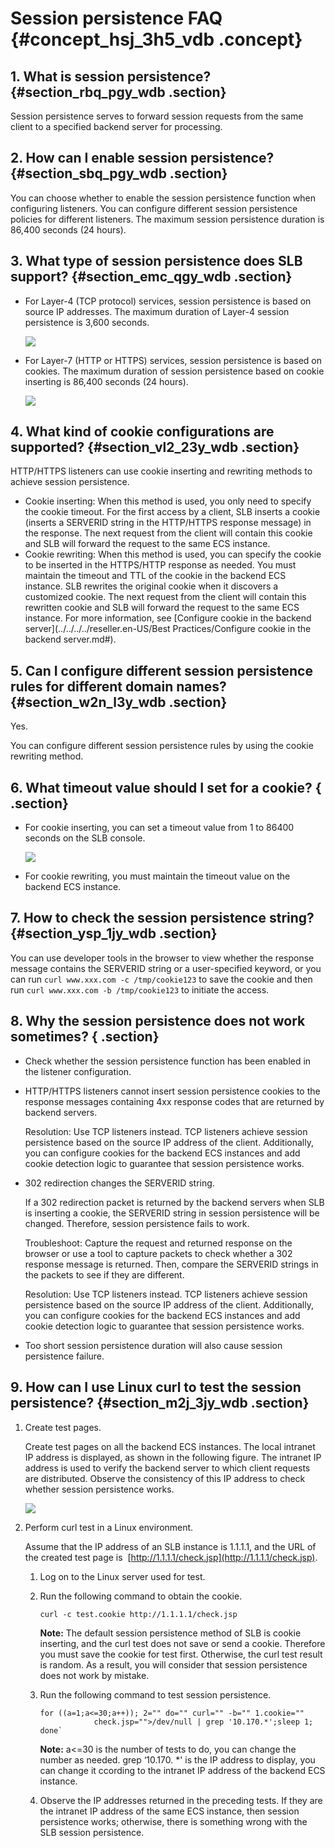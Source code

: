 # Session persistence FAQ {#concept_hsj_3h5_vdb .concept}

## 1. What is session persistence? {#section_rbq_pgy_wdb .section}

Session persistence serves to forward session requests from the same client to a specified backend server for processing.

## 2. How can I enable session persistence? {#section_sbq_pgy_wdb .section}

You can choose whether to enable the session persistence function when configuring listeners. You can configure different session persistence policies for different listeners. The maximum session persistence duration is 86,400 seconds \(24 hours\).

## 3. What type of session persistence does SLB support? {#section_emc_qgy_wdb .section}

-   For Layer-4 \(TCP protocol\) services, session persistence is based on source IP addresses. The maximum duration of Layer-4 session persistence is 3,600 seconds.

    ![](http://static-aliyun-doc.oss-cn-hangzhou.aliyuncs.com/assets/img/4290/15382898943293_en-US.png)

-   For Layer-7 \(HTTP or HTTPS\) services, session persistence is based on cookies. The maximum duration of session persistence based on cookie inserting is 86,400 seconds \(24 hours\).

    ![](http://static-aliyun-doc.oss-cn-hangzhou.aliyuncs.com/assets/img/4290/15382898943294_en-US.png)


## 4. What kind of cookie configurations are supported? {#section_vl2_23y_wdb .section}

HTTP/HTTPS listeners can use cookie inserting and rewriting methods to achieve session persistence.

-   Cookie inserting: When this method is used, you only need to specify the cookie timeout. For the first access by a client, SLB inserts a cookie \(inserts a SERVERID string in the HTTP/HTTPS response message\) in the response. The next request from the client will contain this cookie and SLB will forward the request to the same ECS instance.
-   Cookie rewriting: When this method is used, you can specify the cookie to be inserted in the HTTPS/HTTP response as needed. You must maintain the timeout and TTL of the cookie in the backend ECS instance. SLB rewrites the original cookie when it discovers a customized cookie. The next request from the client will contain this rewritten cookie and SLB will forward the request to the same ECS instance. For more information, see [Configure cookie in the backend server](../../../../reseller.en-US/Best Practices/Configure cookie in the backend server.md#).

## 5. Can I configure different session persistence rules for different domain names? {#section_w2n_l3y_wdb .section}

Yes.

You can configure different session persistence rules by using the cookie rewriting method.

## 6. What timeout value should I set for a cookie? { .section}

-   For cookie inserting, you can set a timeout value from 1 to 86400 seconds on the SLB console.

    ![](http://static-aliyun-doc.oss-cn-hangzhou.aliyuncs.com/assets/img/4290/15382898943295_en-US.png)

-   For cookie rewriting, you must maintain the timeout value on the backend ECS instance.

## 7. How to check the session persistence string? {#section_ysp_1jy_wdb .section}

You can use developer tools in the browser to view whether the response message contains the SERVERID string or a user-specified keyword, or you can run `curl www.xxx.com -c /tmp/cookie123` to save the cookie and then run `curl www.xxx.com -b /tmp/cookie123` to initiate the access.

## 8. Why the session persistence does not work sometimes? { .section}

-   Check whether the session persistence function has been enabled in the listener configuration.
-   HTTP/HTTPS listeners cannot insert session persistence cookies to the response messages containing 4xx response codes that are returned by backend servers.

    Resolution: Use TCP listeners instead. TCP listeners achieve session persistence based on the source IP address of the client. Additionally, you can configure cookies for the backend ECS instances and add cookie detection logic to guarantee that session persistence works.

-   302 redirection changes the SERVERID string.

    If a 302 redirection packet is returned by the backend servers when SLB is inserting a cookie, the SERVERID string in session persistence will be changed. Therefore, session persistence fails to work.

    Troubleshoot: Capture the request and returned response on the browser or use a tool to capture packets to check whether a 302 response message is returned. Then, compare the SERVERID strings in the packets to see if they are different.

    Resolution: Use TCP listeners instead. TCP listeners achieve session persistence based on the source IP address of the client. Additionally, you can configure cookies for the backend ECS instances and add cookie detection logic to guarantee that session persistence works.

-   Too short session persistence duration will also cause session persistence failure.

## 9. How can I use Linux curl to test the session persistence? {#section_m2j_3jy_wdb .section}

1.  Create test pages.

    Create test pages on all the backend ECS instances. The local intranet IP address is displayed, as shown in the following figure. The intranet IP address is used to verify the backend server to which client requests are distributed. Observe the consistency of this IP address to check whether session persistence works.

    ![](http://static-aliyun-doc.oss-cn-hangzhou.aliyuncs.com/assets/img/4290/15382898943296_en-US.png)

2.  Perform curl test in a Linux environment.

    Assume that the IP address of an SLB instance is 1.1.1.1, and the URL of the created test page is  [http://1.1.1.1/check.jsp](http://1.1.1.1/check.jsp).

    1.  Log on to the Linux server used for test.
    2.  Run the following command to obtain the cookie.

        ```
        curl -c test.cookie http://1.1.1.1/check.jsp
        ```

        **Note:** The default session persistence method of SLB is cookie inserting, and the curl test does not save or send a cookie. Therefore you must save the cookie for test first. Otherwise, the curl test result is random. As a result, you will consider that session persistence does not work by mistake.

    3.  Run the following command to test session persistence.

        ```
        for ((a=1;a<=30;a++)); 2="" do="" curl="" -b="" 1.cookie=""
                    check.jsp="">/dev/null | grep '10.170.*';sleep 1; done`
        ```

        **Note:** a<=30 is the number of tests to do, you can change the number as needed. grep ‘10.170. \*' is the IP address to display, you can change it ccording to the intranet IP address of the backend ECS instance.

    4.  Observe the IP addresses returned in the preceding tests. If they are the intranet IP address of the same ECS instance, then session persistence works; otherwise, there is something wrong with the SLB session persistence.

